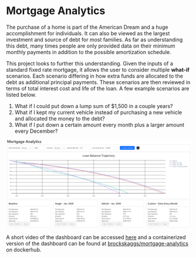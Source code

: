 # Mortgage Analytics

The purchase of a home is part of the American Dream and a huge accomplishment for individuals.  It can also be viewed as the largest investment and source of debt for most families.  As far as understanding this debt, many times people are only provided data on their minimum monthly payments in addition to the possible amortization schedule.

This project looks to further this understanding.  Given the inputs of a standard fixed rate mortgage, it allows the user to consider multiple **what-if** scenarios.  Each scenario differing in how extra funds are allocated to the debt as additional principal payments.  These scenarios are then reviewed in terms of total interest cost and life of the loan.  A few example scenarios are listed below.

1. What if I could put down a lump sum of $1,500 in a couple years?
2. What if I kept my current vehicle instead of purchasing a new vehicle and allocated the money to the debt?
3. What if I put down a certain amount every month plus a larger amount every December?

![Dashboard Screenshot](ProjectVisuals/DashboardScreenshot.PNG)

A short video of the dashboard can be accessed [here](ProjectVisuals/DashboardDemo.mp4) and a containerized version of the dashboard can be found at [brockskaggs/mortgage-analytics](https://hub.docker.com/r/brockskaggs/mortgage-analytics) on dockerhub.